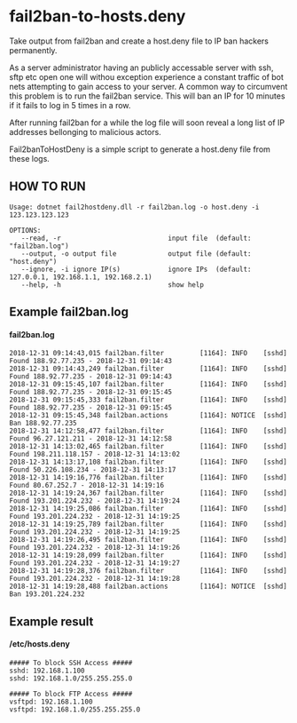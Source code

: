 # fail2ban-to-hosts.deny
Take output from fail2ban and create a host.deny file to IP ban hackers permanently. 

As a server administrator having an publicly accessable server with ssh, sftp etc open one will withou exception experience a constant traffic of bot nets attempting to gain access to your server. A common way to circumvent this problem is to run the fail2ban service. This will ban an IP for 10 minutes if it fails to log in 5 times in a row. 

After running fail2ban for a while the log file will soon reveal a long list of IP addresses bellonging to malicious actors. 

Fail2banToHostDeny is a simple script to generate a host.deny file from these logs.

## HOW TO RUN

```
Usage: dotnet fail2hostdeny.dll -r fail2ban.log -o host.deny -i 123.123.123.123

OPTIONS:
   --read, -r                           input file  (default: "fail2ban.log")
   --output, -o output file             output file (default: "host.deny")
   --ignore, -i ignore IP(s)            ignore IPs  (default: 127.0.0.1, 192.168.1.1, 192.168.2.1)
   --help, -h                           show help

```

## Example fail2ban.log 

#### fail2ban.log
```
2018-12-31 09:14:43,015 fail2ban.filter         [1164]: INFO    [sshd] Found 188.92.77.235 - 2018-12-31 09:14:43
2018-12-31 09:14:43,249 fail2ban.filter         [1164]: INFO    [sshd] Found 188.92.77.235 - 2018-12-31 09:14:43
2018-12-31 09:15:45,107 fail2ban.filter         [1164]: INFO    [sshd] Found 188.92.77.235 - 2018-12-31 09:15:45
2018-12-31 09:15:45,333 fail2ban.filter         [1164]: INFO    [sshd] Found 188.92.77.235 - 2018-12-31 09:15:45
2018-12-31 09:15:45,348 fail2ban.actions        [1164]: NOTICE  [sshd] Ban 188.92.77.235
2018-12-31 14:12:58,477 fail2ban.filter         [1164]: INFO    [sshd] Found 96.27.121.211 - 2018-12-31 14:12:58
2018-12-31 14:13:02,465 fail2ban.filter         [1164]: INFO    [sshd] Found 198.211.118.157 - 2018-12-31 14:13:02
2018-12-31 14:13:17,108 fail2ban.filter         [1164]: INFO    [sshd] Found 50.226.108.234 - 2018-12-31 14:13:17
2018-12-31 14:19:16,776 fail2ban.filter         [1164]: INFO    [sshd] Found 80.67.252.7 - 2018-12-31 14:19:16
2018-12-31 14:19:24,367 fail2ban.filter         [1164]: INFO    [sshd] Found 193.201.224.232 - 2018-12-31 14:19:24
2018-12-31 14:19:25,086 fail2ban.filter         [1164]: INFO    [sshd] Found 193.201.224.232 - 2018-12-31 14:19:25
2018-12-31 14:19:25,789 fail2ban.filter         [1164]: INFO    [sshd] Found 193.201.224.232 - 2018-12-31 14:19:25
2018-12-31 14:19:26,495 fail2ban.filter         [1164]: INFO    [sshd] Found 193.201.224.232 - 2018-12-31 14:19:26
2018-12-31 14:19:28,099 fail2ban.filter         [1164]: INFO    [sshd] Found 193.201.224.232 - 2018-12-31 14:19:27
2018-12-31 14:19:28,376 fail2ban.filter         [1164]: INFO    [sshd] Found 193.201.224.232 - 2018-12-31 14:19:28
2018-12-31 14:19:28,488 fail2ban.actions        [1164]: NOTICE  [sshd] Ban 193.201.224.232
```

## Example result 

#### /etc/hosts.deny
```
##### To block SSH Access #####
sshd: 192.168.1.100
sshd: 192.168.1.0/255.255.255.0

##### To block FTP Access #####
vsftpd: 192.168.1.100
vsftpd: 192.168.1.0/255.255.255.0
```